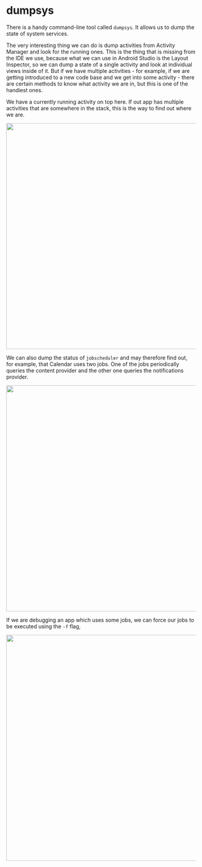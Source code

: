 # dumpsys

There is a handy command-line tool called <code>dumpsys</code>. It allows us to dump the state of system services.

The very interesting thing we can do is dump activities from Activity Manager and look for the running ones.
This is the thing that is missing from the IDE we use, because what we can use in Android Studio is the Layout Inspector, so we can dump a state of a single activity and look at individual views inside of it. 
But if we have multiple activities - for example, if we are getting introduced to a new code base and we get into some activity - there are certain methods to know what activity we are in, but this is one of the handiest ones. 

We have a currently running activity on top here. 
If out app has multiple activities that are somewhere in the stack, this is the way to find out where we are.

<img width="600" src="https://user-images.githubusercontent.com/70295997/222946930-b3828924-16f2-4531-9efd-44d756d49ca0.png">

We can also dump the status of <code>jobscheduler</code> and may therefore find out, for example, that Calendar uses two jobs. 
One of the jobs periodically queries the content provider and the other one queries the notifications provider.

<img width="600" src="https://user-images.githubusercontent.com/70295997/222946953-d829f28a-cbb4-418b-840b-68c7c5975891.png">

If we are debugging an app which uses some jobs, we can force our jobs to be executed using the  <code>-f</code> flag,

<img width="600" src="https://user-images.githubusercontent.com/70295997/222947060-663b43c1-fa7c-4b02-bfc6-69515d917890.png">
